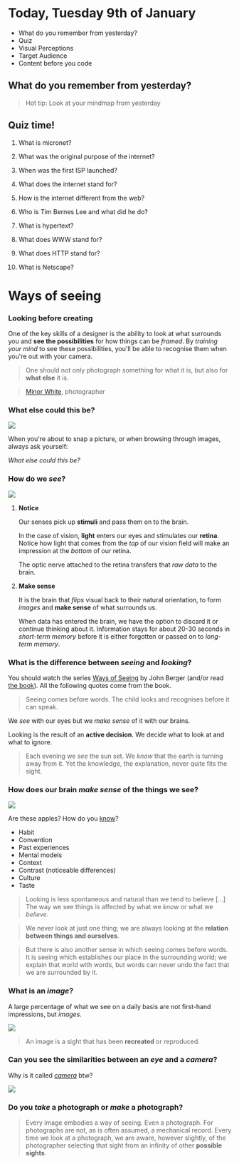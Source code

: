 # Today, Tuesday 9th of January

* What do you remember from yesterday?
* Quiz
* Visual Perceptions
* Target Audience
* Content before you code

## What do you remember from yesterday?

> Hot tip: Look at your mindmap from yesterday

## Quiz time!

1. What is micronet?

2. What was the original purpose of the internet?

3. When was the first ISP launched?

4. What does the internet stand for?

5. How is the internet different from the web?

6. Who is Tim Bernes Lee and what did he do?

7. What is hypertext?

8. What does WWW stand for?

9. What does HTTP stand for?

10. What is Netscape?


# Ways of seeing

### Looking before creating

One of the key skills of a designer is the ability to look at what surrounds you and **see the possibilities** for how things can be *framed*. By *training your mind* to see these possibilities, you'll be able to recognise them when you're out with your camera.

> One should not only photograph something for what it is, but also for **what else** it is.

> [Minor White](https://en.wikipedia.org/wiki/Minor_White), photographer

### What else could this be?

[![](https://c1.staticflickr.com/1/635/21793377515_d56a624435_b.jpg)](https://www.flickr.com/photos/foilman/21793377515/in/pool-facesinplaces/)

When you're about to snap a picture, or when browsing through images, always ask yourself:

*What else could this be?*

### How do we *see*?

![](assets/apple-eye.png)

<!--[The Stage Theory Model](https://en.wikipedia.org/wiki/Atkinson–Shiffrin_memory_model):-->

1. **Notice**   

	Our senses pick up **stimuli** and pass them on to the brain.

	In the case of vision, **light** enters our eyes and stimulates our **retina**. Notice how light that comes from the *top* of our vision field will make an impression at the *bottom* of our retina.

	The optic nerve attached to the retina transfers that *raw data* to the brain.
2. **Make sense**  

	It is the brain that *flips* visual back to their natural orientation, to form *images* and **make sense** of what surrounds us.

	When data has entered the brain, we have the option to discard it or continue thinking about it. Information stays for about 20-30 seconds in *short-term memory* before it is either forgotten or passed on to *long-term memory*.

### What is the difference between *seeing* and *looking*?

You should watch the series [Ways of Seeing](https://youtu.be/XShzabEv8bM?t=2m37s) by John Berger (and/or read [the book](https://en.wikipedia.org/wiki/Ways_of_Seeing)). All the following quotes come from the book.

> Seeing comes before words. The child looks and recognises before it can speak.

We *see* with our eyes but we *make sense* of it with our brains.

Looking is the result of an **active decision**. We decide what to look at and what to ignore.

> Each evening we *see* the sun set. We *know* that the earth is turning away from it. Yet the knowledge, the explanation, never quite fits the sight.

### How does our brain *make sense* of the things we see?

[![](assets/apples-cranach.jpg)](http://courtauld.ac.uk/gallery/collection/paintings/renaissance/lucas-cranach-the-elder-adam-and-eve)

Are these apples? How do you [know](http://courtauld.ac.uk/gallery/collection/paintings/renaissance/lucas-cranach-the-elder-adam-and-eve)?

* Habit
* Convention
* Past experiences
* Mental models
* Context
* Contrast (noticeable differences)
* Culture
* Taste

> Looking is less spontaneous and natural than we tend to believe [...] The way we see things is affected by what we *know* or what we *believe*.

> We never look at just one thing; we are always looking at the **relation between things and ourselves**.

> But there is also another sense in which seeing comes before words. It is seeing which establishes our place in the
surrounding world; we explain that world with words, but words can never undo the fact that we are surrounded by it.


### What is an *image*?

A large percentage of what we see on a daily basis are not first-hand impressions, but *images*.

[![](assets/pipe-magritte.jpg)](https://en.wikipedia.org/wiki/The_Treachery_of_Images)

> An image is a sight that has been **recreated** or reproduced.

### Can you see the similarities between an *eye* and a *camera*?

Why is it called [*camera*](https://en.wikipedia.org/wiki/Camera_obscura) btw?

[![](assets/camera-obscura.png)](https://en.wikipedia.org/wiki/Camera_obscura)


### Do you *take* a photograph or *make* a photograph?

> Every image embodies a way of seeing. Even a photograph. For photographs are not, as is often assumed, a mechanical record. Every time we look at a photograph, we are aware, however slightly, of the photographer selecting that sight from an infinity of other **possible sights**.
